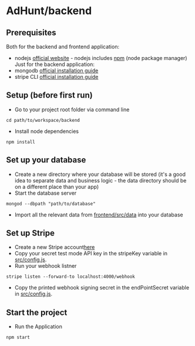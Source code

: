 # AdHunt/backend

## Prerequisites

Both for the backend and frontend application:
* nodejs [official website](https://nodejs.org/en/) - nodejs includes [npm](https://nodejs.org/en/)  (node package manager)
Just for the backend application:
* mongodb [official installation guide](https://docs.mongodb.com/manual/administration/install-community/)
* stripe CLI [official installation guide](https://stripe.com/docs/stripe-cli)

## Setup (before first run)

* Go to your project root folder via command line
```
cd path/to/workspace/backend
```

* Install node dependencies
```
npm install
```

## Set up your database

* Create a new directory where your database will be stored (it's a good idea to separate data and business logic - the data directory should be on a different place than your app)
* Start the database server
```
mongod --dbpath "path/to/database"
```

* Import all the relevant data from [frontend/src/data](https://gitlab.lrz.de/seba-master-2021/team-30/frontend/-/tree/master/src/data) into your database

## Set up Stripe

* Create a new Stripe account[here](https://dashboard.stripe.com/register)
* Copy your secret test mode API key in the stripeKey variable in [src/config.js](https://gitlab.lrz.de/seba-master-2021/team-30/backend/-/blob/master/src/config.js).
* Run your webhook listner
```
stripe listen --forward-to localhost:4000/webhook
```
* Copy the printed webhook signing secret in the endPointSecret variable in [src/config.js](https://gitlab.lrz.de/seba-master-2021/team-30/backend/-/blob/master/src/config.js).


## Start the project

* Run the Application
```
npm start
```
